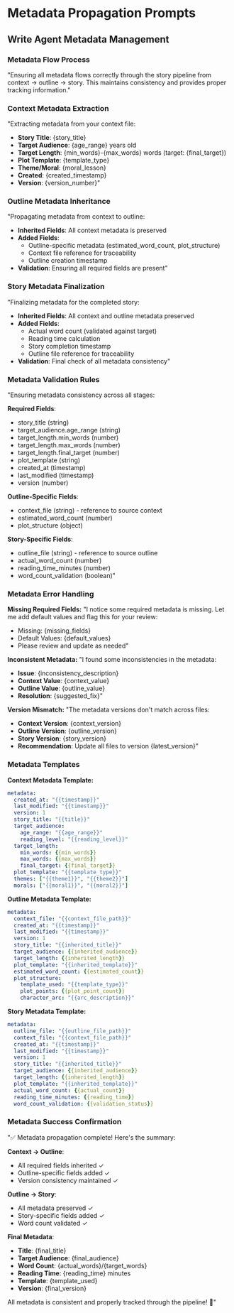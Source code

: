 

# Metadata Propagation Prompts

## Write Agent Metadata Management

### Metadata Flow Process
"Ensuring all metadata flows correctly through the story pipeline from context → outline → story. This maintains consistency and provides proper tracking information."

### Context Metadata Extraction
"Extracting metadata from your context file:
- **Story Title**: {story_title}
- **Target Audience**: {age_range} years old
- **Target Length**: {min_words}-{max_words} words (target: {final_target})
- **Plot Template**: {template_type}
- **Theme/Moral**: {moral_lesson}
- **Created**: {created_timestamp}
- **Version**: {version_number}"

### Outline Metadata Inheritance
"Propagating metadata from context to outline:
- **Inherited Fields**: All context metadata is preserved
- **Added Fields**: 
  - Outline-specific metadata (estimated_word_count, plot_structure)
  - Context file reference for traceability
  - Outline creation timestamp
- **Validation**: Ensuring all required fields are present"

### Story Metadata Finalization
"Finalizing metadata for the completed story:
- **Inherited Fields**: All context and outline metadata preserved
- **Added Fields**:
  - Actual word count (validated against target)
  - Reading time calculation
  - Story completion timestamp
  - Outline file reference for traceability
- **Validation**: Final check of all metadata consistency"

### Metadata Validation Rules
"Ensuring metadata consistency across all stages:

**Required Fields**:
- story_title (string)
- target_audience.age_range (string)
- target_length.min_words (number)
- target_length.max_words (number)
- target_length.final_target (number)
- plot_template (string)
- created_at (timestamp)
- last_modified (timestamp)
- version (number)

**Outline-Specific Fields**:
- context_file (string) - reference to source context
- estimated_word_count (number)
- plot_structure (object)

**Story-Specific Fields**:
- outline_file (string) - reference to source outline
- actual_word_count (number)
- reading_time_minutes (number)
- word_count_validation (boolean)"

### Metadata Error Handling

**Missing Required Fields:**
"I notice some required metadata is missing. Let me add default values and flag this for your review:
- Missing: {missing_fields}
- Default Values: {default_values}
- Please review and update as needed"

**Inconsistent Metadata:**
"I found some inconsistencies in the metadata:
- **Issue**: {inconsistency_description}
- **Context Value**: {context_value}
- **Outline Value**: {outline_value}
- **Resolution**: {suggested_fix}"

**Version Mismatch:**
"The metadata versions don't match across files:
- **Context Version**: {context_version}
- **Outline Version**: {outline_version}
- **Story Version**: {story_version}
- **Recommendation**: Update all files to version {latest_version}"

### Metadata Templates

**Context Metadata Template:**
```yaml
metadata:
  created_at: "{{timestamp}}"
  last_modified: "{{timestamp}}"
  version: 1
  story_title: "{{title}}"
  target_audience:
    age_range: "{{age_range}}"
    reading_level: "{{reading_level}}"
  target_length:
    min_words: {{min_words}}
    max_words: {{max_words}}
    final_target: {{final_target}}
  plot_template: "{{template_type}}"
  themes: ["{{theme1}}", "{{theme2}}"]
  morals: ["{{moral1}}", "{{moral2}}"]
```

**Outline Metadata Template:**
```yaml
metadata:
  context_file: "{{context_file_path}}"
  created_at: "{{timestamp}}"
  last_modified: "{{timestamp}}"
  version: 1
  story_title: "{{inherited_title}}"
  target_audience: {{inherited_audience}}
  target_length: {{inherited_length}}
  plot_template: "{{inherited_template}}"
  estimated_word_count: {{estimated_count}}
  plot_structure:
    template_used: "{{template_type}}"
    plot_points: {{plot_point_count}}
    character_arc: "{{arc_description}}"
```

**Story Metadata Template:**
```yaml
metadata:
  outline_file: "{{outline_file_path}}"
  context_file: "{{context_file_path}}"
  created_at: "{{timestamp}}"
  last_modified: "{{timestamp}}"
  version: 1
  story_title: "{{inherited_title}}"
  target_audience: {{inherited_audience}}
  target_length: {{inherited_length}}
  plot_template: "{{inherited_template}}"
  actual_word_count: {{actual_count}}
  reading_time_minutes: {{reading_time}}
  word_count_validation: {{validation_status}}
```

### Metadata Success Confirmation

"✅ Metadata propagation complete! Here's the summary:

**Context → Outline**:
- All required fields inherited ✓
- Outline-specific fields added ✓
- Version consistency maintained ✓

**Outline → Story**:
- All metadata preserved ✓
- Story-specific fields added ✓
- Word count validated ✓

**Final Metadata**:
- **Title**: {final_title}
- **Target Audience**: {final_audience}
- **Word Count**: {actual_words}/{target_words}
- **Reading Time**: {reading_time} minutes
- **Template**: {template_used}
- **Version**: {final_version}

All metadata is consistent and properly tracked through the pipeline! 🎯"
